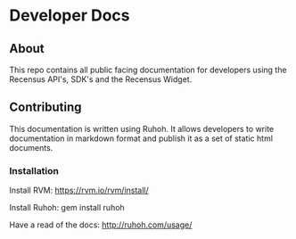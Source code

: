 Developer Docs
==============

About
-----

This repo contains all public facing documentation for developers using the 
Recensus API's, SDK's and the Recensus Widget. 

Contributing
------------

This documentation is written using Ruhoh. It allows developers to write 
documentation in markdown format and publish it as a set of static html documents.


### Installation 

Install RVM: https://rvm.io/rvm/install/

Install Ruhoh: gem install ruhoh

Have a read of the docs: http://ruhoh.com/usage/

